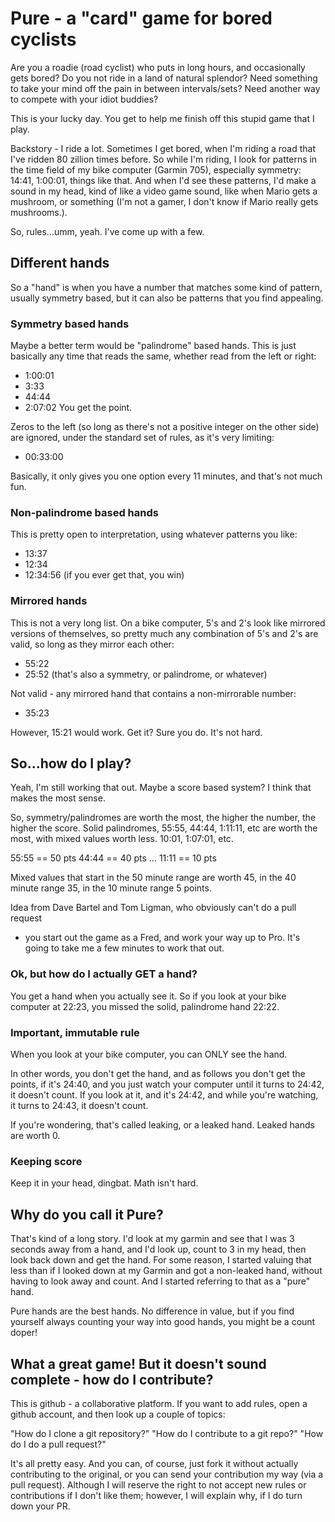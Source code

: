 # Pure - a "card" game for bored cyclists

Are you a roadie (road cyclist) who puts in long hours, and occasionally gets
bored? Do you not ride in a land of natural splendor? Need something to take
your mind off the pain in between intervals/sets? Need another way to compete
with your idiot buddies?

This is your lucky day. You get to help me finish off this stupid game that
I play.

Backstory - I ride a lot. Sometimes I get bored, when I'm riding a road that
I've ridden 80 zillion times before. So while I'm riding, I look for patterns
in the time field of my bike computer (Garmin 705), especially symmetry: 14:41, 1:00:01, things like that. And when I'd see these patterns, I'd make
  a sound in my head, kind of like a video game sound, like when Mario gets
  a mushroom, or something (I'm not a gamer, I don't know if Mario really gets
  mushrooms.).

So, rules...umm, yeah. I've come up with a few.

## Different hands

So a "hand" is when you have a number that matches some kind of pattern,
usually symmetry based, but it can also be patterns that you find appealing.

### Symmetry based hands

Maybe a better term would be "palindrome" based hands. This is just basically
any time that reads the same, whether read from the left or right:

- 1:00:01
- 3:33
- 44:44
- 2:07:02
You get the point. 

Zeros to the left (so long as there's not a positive integer on the other side)
are ignored, under the standard set of rules, as it's very limiting:

- 00:33:00

Basically, it only gives you one option every 11 minutes, and that's not much
fun.


### Non-palindrome based hands

This is pretty open to interpretation, using whatever patterns you like:

- 13:37
- 12:34
- 12:34:56 (if you ever get that, you win)

### Mirrored hands

This is not a very long list. On a bike computer, 5's and 2's look like
mirrored versions of themselves, so pretty much any combination of 5's and 2's
are valid, so long as they mirror each other:

- 55:22
- 25:52 (that's also a symmetry, or palindrome, or whatever)

Not valid - any mirrored hand that contains a non-mirrorable number:

- 35:23

However, 15:21 would work. Get it? Sure you do. It's not hard.

## So...how do I play?

Yeah, I'm still working that out. Maybe a score based system? I think that
makes the most sense.

So, symmetry/palindromes are worth the most, the higher the number, the higher
the score. Solid palindromes, 55:55, 44:44, 1:11:11, etc are worth the most,
with mixed values worth less. 10:01, 1:07:01, etc.

55:55 == 50 pts
44:44 == 40 pts
...
11:11 == 10 pts

Mixed values that start in the 50 minute range are worth 45, in the 40 minute
range 35, in the 10 minute range 5 points. 

Idea from Dave Bartel and Tom Ligman, who obviously can't do a pull request
- you start out the game as a Fred, and work your way up to Pro. It's going to
  take me a few minutes to work that out.

### Ok, but how do I actually GET a hand?

You get a hand when you actually see it. So if you look at your bike computer
at 22:23, you missed the solid, palindrome hand 22:22.

### Important, immutable rule

When you look at your bike computer, you can ONLY see the hand.

In other words, you don't get the hand, and as follows you don't get the
points, if it's 24:40, and you just watch your computer until it turns to
24:42, it doesn't count. If you look at it, and it's 24:42, and while you're
watching, it turns to 24:43, it doesn't count.

If you're wondering, that's called leaking, or a leaked hand. Leaked hands are
worth 0.

### Keeping score

Keep it in your head, dingbat. Math isn't hard.

## Why do you call it Pure?

That's kind of a long story. I'd look at my garmin and see that I was 3 seconds
away from a hand, and I'd look up, count to 3 in my head, then look back down
and get the hand. For some reason, I started valuing that less than if I looked
down at my Garmin and got a non-leaked hand, without having to look away and
count. And I started referring to that as a "pure" hand. 

Pure hands are the best hands. No difference in value, but if you find yourself
always counting your way into good hands, you might be a count doper!

## What a great game! But it doesn't sound complete - how do I contribute?

This is github - a collaborative platform. If you want to add rules, open
a github account, and then look up a couple of topics:

"How do I clone a git repository?"
"How do I contribute to a git repo?"
"How do I do a pull request?"

It's all pretty easy. And you can, of course, just fork it without actually
contributing to the original, or you can send your contribution my way (via
a pull request). Although I will reserve the right to not accept new rules or
contributions if I don't like them; however, I will explain why, if I do turn
down your PR.


